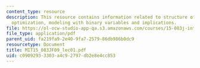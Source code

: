 ```yaml
---
content_type: resource
description: This resource contains information related to structure of class, integer
  optimization, modeling with binary variables and implications.
file: https://ol-ocw-studio-app-qa.s3.amazonaws.com/courses/15-083j-integer-programming-and-combinatorial-optimization-fall-2009/c09092933303a4c92797db2e8e4cc853_MIT15_083JF09_lec01.pdf
file_type: application/pdf
parent_uid: fa219fa9-2e40-9fa7-2579-86db986b0dc9
resourcetype: Document
title: MIT15_083JF09_lec01.pdf
uid: c0909293-3303-a4c9-2797-db2e8e4cc853
---
```

